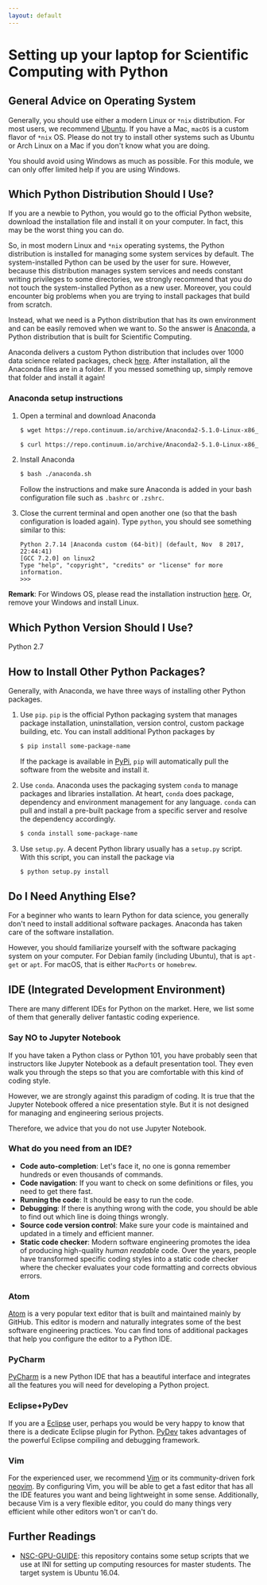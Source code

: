 ```yaml
---
layout: default
---
```


# Setting up your laptop for Scientific Computing with Python

## General Advice on Operating System

Generally, you should use either a modern Linux or `*nix` distribution.
For most users, we recommend [Ubuntu](https://www.ubuntu.com/).
If you have a Mac, `macOS` is a custom flavor of `*nix` OS.
Please do not try to install other systems such as Ubuntu or Arch Linux
on a Mac if you don't know what you are doing.

You should avoid using Windows as much as possible.
For this module, we can only offer limited help if you are using Windows.

## Which Python Distribution Should I Use?

If you are a newbie to Python, you would go to the official Python website, download the installation file and install it on your computer. In fact, this may be the worst thing you can do.

So, in most modern Linux and `*nix` operating systems, the Python distribution is installed for managing some system services by default. The system-installed Python can be used by the user for sure. However, because this distribution manages system services and needs constant writing privileges to some directories, we strongly recommend that you do not touch the system-installed Python as a new user. Moreover, you could encounter big problems when you are trying to install packages that build from scratch.

Instead, what we need is a Python distribution that has its own environment and can be easily removed when we want to. So the answer is [Anaconda](https://anaconda.org/), a Python distribution that is built for Scientific Computing.

Anaconda delivers a custom Python distribution that includes over 1000 data science related packages, check [here](https://docs.anaconda.com/anaconda/packages/py2.7_linux-64). After installation, all the Anaconda files are in a folder. If you messed something up, simply remove that folder and install it again!

### Anaconda setup instructions

1. Open a terminal and download Anaconda

    ```bash
    $ wget https://repo.continuum.io/archive/Anaconda2-5.1.0-Linux-x86_64.sh -O anaconda.sh  # for Linux
    ```

    ```bash
    $ curl https://repo.continuum.io/archive/Anaconda2-5.1.0-Linux-x86_64.sh -o anaconda.sh  # for macOS
    ```

2. Install Anaconda

    ```bash
    $ bash ./anaconda.sh
    ```

    Follow the instructions and make sure Anaconda is added in your bash configuration file such as `.bashrc` or `.zshrc`.

3. Close the current terminal and open another one (so that the bash configuration is loaded again). Type `python`, you should see something similar to this:

    ```
    Python 2.7.14 |Anaconda custom (64-bit)| (default, Nov  8 2017, 22:44:41)
    [GCC 7.2.0] on linux2
    Type "help", "copyright", "credits" or "license" for more information.
    >>>
    ```

__Remark__: For Windows OS, please read the installation instruction [here](https://www.anaconda.com/download/#windows). Or, remove your Windows and install Linux.

## Which Python Version Should I Use?

Python 2.7

## How to Install Other Python Packages?

Generally, with Anaconda, we have three ways of installing other Python packages.

1. Use `pip`. `pip` is the official Python packaging system that manages package installation, uninstallation, version control, custom package building, etc. You can install additional Python packages by

    ```bash
    $ pip install some-package-name
    ```

    If the package is available in [PyPi](https://pypi.org/), `pip` will automatically pull the software from the website and install it.

2. Use `conda`. Anaconda uses the packaging system `conda` to manage packages and libraries installation. At heart, `conda` does package, dependency and environment management for any language. `conda` can pull and install a pre-built package from a specific server and resolve the dependency accordingly.

    ```bash
    $ conda install some-package-name
    ```

3. Use `setup.py`. A decent Python library usually has a `setup.py` script. With this script, you can install the package via

    ```bash
    $ python setup.py install
    ```

## Do I Need Anything Else?

For a beginner who wants to learn Python for data science, you generally don't need to install additional software packages. Anaconda has taken care of the software installation.

However, you should familiarize yourself with the software packaging system on your computer. For Debian family (including Ubuntu), that is `apt-get` or `apt`. For macOS, that is either `MacPorts` or `homebrew`.

## IDE (Integrated Development Environment)

There are many different IDEs for Python on the market. Here, we list some of
them that generally deliver fantastic coding experience.

### Say NO to Jupyter Notebook

If you have taken a Python class or Python 101, you have probably seen that
instructors like Jupyter Notebook as a default presentation tool.
They even walk you through the steps so that you are comfortable with
this kind of coding style.

However, we are strongly against this paradigm of coding.
It is true that the Jupyter Notebook offered a nice presentation style.
But it is not designed for managing and engineering serious projects.

Therefore, we advice that you do not use Jupyter Notebook.

### What do you need from an IDE?

+ __Code auto-completion__: Let's face it, no one is gonna remember hundreds or even thousands of commands.
+ __Code navigation__: If you want to check on some definitions or files, you need to get there fast.
+ __Running the code__: It should be easy to run the code.
+ __Debugging__: If there is anything wrong with the code, you should be able to find out which line is doing things wrongly.
+ __Source code version control__: Make sure your code is maintained and updated in a timely and efficient manner.
+ __Static code checker__: Modern software engineering promotes the idea of producing high-quality _human readable_ code. Over the years, people have transformed specific coding styles into a static code checker where the checker evaluates your code formatting and corrects obvious errors.

### Atom

[Atom](https://atom.io/) is a very popular text editor that is built and maintained mainly by GitHub. This editor is modern and naturally integrates some of the best software engineering practices. You can find tons of additional packages that help you configure the editor to a Python IDE.

### PyCharm

[PyCharm](https://www.jetbrains.com/pycharm/) is a new Python IDE that has a beautiful interface and integrates all the features you will need for developing a Python project.

### Eclipse+PyDev

If you are a [Eclipse](http://www.eclipse.org/) user, perhaps you would be very happy to know that there is a dedicate Eclipse plugin for Python. [PyDev](http://www.pydev.org/) takes advantages of the powerful Eclipse compiling and debugging framework.

### Vim

For the experienced user, we recommend [Vim](https://www.vim.org/) or its community-driven fork [neovim](https://neovim.io/). By configuring Vim, you will be able to get a fast editor that has all the IDE features you want and being lightweight in some sense. Additionally, because Vim is a very flexible editor, you could do many things very efficient while other editors won't or can't do.

## Further Readings

+ [NSC-GPU-GUIDE](https://github.com/duguyue100/NSC-GPU-GUIDE): this repository contains some setup scripts that we use at INI for setting up computing resources for master students. The target system is Ubuntu 16.04.
